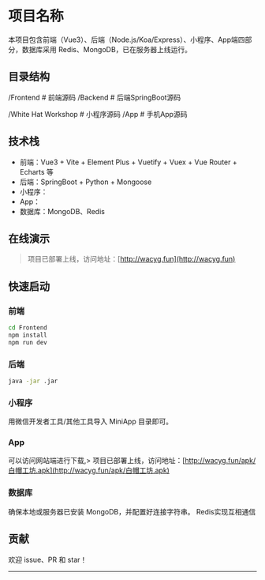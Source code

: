# 项目名称

本项目包含前端（Vue3）、后端（Node.js/Koa/Express）、小程序、App端四部分，数据库采用 Redis、MongoDB，已在服务器上线运行。

## 目录结构

/Frontend # 前端源码
/Backend # 后端SpringBoot源码

/White Hat Workshop # 小程序源码
/App # 手机App源码

## 技术栈

- 前端：Vue3 + Vite + Element Plus + Vuetify + Vuex + Vue Router + Echarts 等
- 后端：SpringBoot + Python + Mongoose
- 小程序：
- App：
- 数据库：MongoDB、Redis

## 在线演示

> 项目已部署上线，访问地址：[http://wacyg.fun](http://wacyg.fun)

## 快速启动

### 前端

```bash
cd Frontend
npm install
npm run dev
```

### 后端

```bash
java -jar .jar
```

### 小程序

用微信开发者工具/其他工具导入 MiniApp 目录即可。

### App

可以访问网站端进行下载,> 项目已部署上线，访问地址：[http://wacyg.fun/apk/白帽工坊.apk](http://wacyg.fun/apk/白帽工坊.apk)

### 数据库

确保本地或服务器已安装 MongoDB，并配置好连接字符串。
Redis实现互相通信

## 贡献

欢迎 issue、PR 和 star！

---